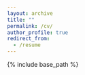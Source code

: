 ```yaml
---
layout: archive
title: ""
permalink: /cv/
author_profile: true
redirect_from:
  - /resume
---
```


{% include base_path %}

<object data="/files/Sami_Ul_Haq_s_Resume_Development.pdf" width="1000" height="1000" type='application/pdf'/>

